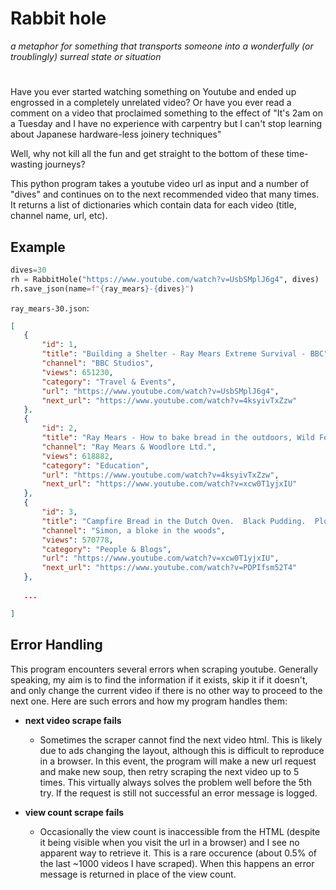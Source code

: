 # Rabbit hole
*a metaphor for something that transports someone into a wonderfully (or troublingly) surreal state or situation*
#
Have you ever started watching something on Youtube and ended up engrossed in a completely unrelated video? Or have you ever read a comment on a video that proclaimed something to the effect of "It's 2am on a Tuesday and I have no experience with carpentry but I can't stop learning about Japanese hardware-less joinery techniques"

Well, why not kill all the fun and get straight to the bottom of these time-wasting journeys?

This python program takes a youtube video url as input and a number of "dives" and continues on to the next recommended video that many times. It returns a list of dictionaries which contain data for each video (title, channel name, url, etc).



## Example

```python
dives=30
rh = RabbitHole("https://www.youtube.com/watch?v=UsbSMplJ6g4", dives)
rh.save_json(name=f"{ray_mears}-{dives}")
```

`ray_mears-30.json`:
 ```json
 [
    {
        "id": 1,
        "title": "Building a Shelter - Ray Mears Extreme Survival - BBC",
        "channel": "BBC Studios",
        "views": 651230,
        "category": "Travel & Events",
        "url": "https://www.youtube.com/watch?v=UsbSMplJ6g4",
        "next_url": "https://www.youtube.com/watch?v=4ksyivTxZzw"
    },
    {
        "id": 2,
        "title": "Ray Mears - How to bake bread in the outdoors, Wild Food",
        "channel": "Ray Mears & Woodlore Ltd.",
        "views": 618882,
        "category": "Education",
        "url": "https://www.youtube.com/watch?v=4ksyivTxZzw",
        "next_url": "https://www.youtube.com/watch?v=xcw0T1yjxIU"
    },
    {
        "id": 3,
        "title": "Campfire Bread in the Dutch Oven.  Black Pudding.  Plough Point Tarp Shelter.",
        "channel": "Simon, a bloke in the woods",
        "views": 570778,
        "category": "People & Blogs",
        "url": "https://www.youtube.com/watch?v=xcw0T1yjxIU",
        "next_url": "https://www.youtube.com/watch?v=PDPIfsm52T4"
    },
    
    ...

] 
```

## Error Handling
This program encounters several errors when scraping youtube. Generally speaking, my aim is to find the information if it exists, skip it if it doesn't, and only change the current video if there is no other way to proceed to the next one. Here are such errors and how my program handles them:

 - **next video scrape fails**
    - Sometimes the scraper cannot find the next video html. This is likely due to ads changing the layout, although this is difficult to reproduce in a browser. In this event, the program will make a new url request and make new soup, then retry scraping the next video up to 5 times. This virtually always solves the problem well before the 5th try. If the request is still not successful an error message is logged.

 - **view count scrape fails**
    - Occasionally the view count is inaccessible from the HTML (despite it being visible when you visit the url in a browser) and I see no apparent way to retrieve it. This is a rare occurence (about 0.5% of the last ~1000 videos I have scraped). When this happens an error message is returned in place of the view count.

